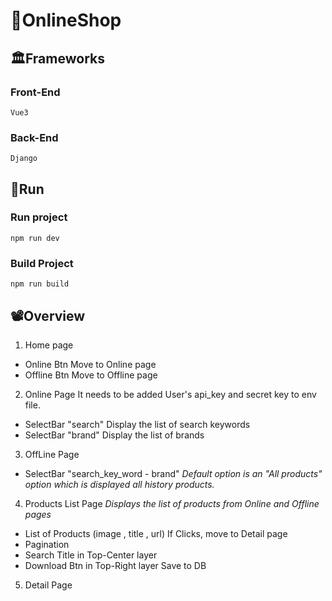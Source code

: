# 🛒OnlineShop

## 🏛Frameworks
  ### Front-End
    Vue3
  ### Back-End
    Django

## 🚗Run

  ### Run project
    npm run dev
  ### Build Project
    npm run build
## 📽Overview
1. Home page
 - Online Btn
   Move to Online page
 - Offline Btn
   Move to Offline page
 
2. Online Page
   It needs to be added User's api_key and secret key to env file.

 - SelectBar   "search"
   Display the list of search keywords
 - SelectBar   "brand"
   Display the list of brands

3. OffLine Page
 - SelectBar "search_key_word - brand"
   *Default option is an "All products" option which is displayed all history products.*
     
4. Products List Page
   *Displays the list of products from Online and Offline pages*
 - List of Products (image , title , url)
   If Clicks, move to Detail page
 - Pagination
 - Search Title in Top-Center layer
 - Download Btn in Top-Right layer
   Save to DB

5. Detail Page
 
